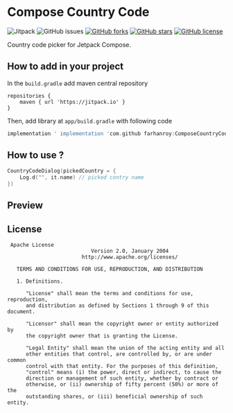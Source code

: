 # Compose Country Code 
![Jitpack](https://jitpack.io/v/farhanroy/ComposeCountryCodePicker.svg) ![GitHub issues](https://img.shields.io/github/issues/farhanroy/ComposeCountryCodePicker)  [![GitHub forks](https://img.shields.io/github/forks/farhanroy/ComposeCountryCodePicker)](https://github.com/hbb20/CountryCodePickerProject/network) [![GitHub stars](https://img.shields.io/github/stars/farhanroy/ComposeCountryCodePicker)](https://github.com/hbb20/CountryCodePickerProject/stargazers) [![GitHub license](https://img.shields.io/github/license/farhanroy/ComposeCountryCodePicker)](https://github.com/hbb20/CountryCodePickerProject/blob/master/License.txt) 
 
Country code picker for Jetpack Compose.

## How to add in your project
In the `build.gradle` add maven central repository
```
repositories {
    maven { url 'https://jitpack.io' }
}
```
Then, add library at `app/build.gradle` with following code
```gradle
implementation ' implementation 'com.github farhanroy:ComposeCountryCodePicker:Tag'
```

## How to use ?

```kotlin
CountryCodeDialog(pickedCountry = { 
    Log.d("", it.name) // picked contry name
})

```

## Preview

## License
```
 Apache License
                           Version 2.0, January 2004
                        http://www.apache.org/licenses/

   TERMS AND CONDITIONS FOR USE, REPRODUCTION, AND DISTRIBUTION

   1. Definitions.

      "License" shall mean the terms and conditions for use, reproduction,
      and distribution as defined by Sections 1 through 9 of this document.

      "Licensor" shall mean the copyright owner or entity authorized by
      the copyright owner that is granting the License.

      "Legal Entity" shall mean the union of the acting entity and all
      other entities that control, are controlled by, or are under common
      control with that entity. For the purposes of this definition,
      "control" means (i) the power, direct or indirect, to cause the
      direction or management of such entity, whether by contract or
      otherwise, or (ii) ownership of fifty percent (50%) or more of the
      outstanding shares, or (iii) beneficial ownership of such entity.
```